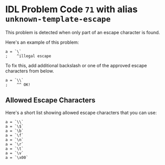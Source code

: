 # IDL Problem Code `71` with alias `unknown-template-escape`

<!--@include: ./severity/disable_problem.md-->

<!--@include: ./severity/execution_error.md-->

This problem is detected when only part of an escape character is found.

Here's an example of this problem:

```idl
a = `\`
;    ^illegal escape
```

To fix this, add additional backslash or one of the approved escape characters from below.

```idl
a = `\\`
;    ^^ OK!
```

## Allowed Escape Characters

Here's a short list showing allowed escape characters that you can use:

```idl
a = `\\`
a = `\$`
a = `\b`
a = `\f`
a = `\n`
a = `\r`
a = `\t`
a = `\v`
a = `\x00`
```
